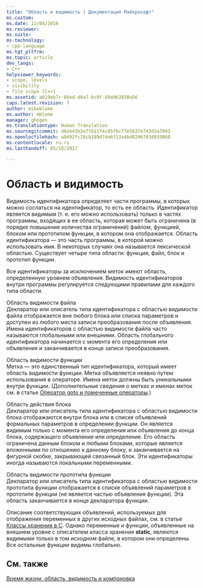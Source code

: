 ```yaml
---
title: "Область и видимость | Документация Майкрософт"
ms.custom: 
ms.date: 11/04/2016
ms.reviewer: 
ms.suite: 
ms.technology:
- cpp-language
ms.tgt_pltfrm: 
ms.topic: article
dev_langs:
- C++
helpviewer_keywords:
- scope, levels
- visibility
- file scope [C++]
ms.assetid: a019eb7c-66ed-46a7-bc9f-89a963930a56
caps.latest.revision: 7
author: mikeblome
ms.author: mblome
manager: ghogen
ms.translationtype: Human Translation
ms.sourcegitcommit: d6eb43b2e77b11f4c85f6cf7e563fe743d2a7093
ms.openlocfilehash: a9492fc16cb189d74e6f13a4bd02067638939868
ms.contentlocale: ru-ru
ms.lasthandoff: 05/18/2017

---
```

# <a name="scope-and-visibility"></a>Область и видимость
Видимость идентификатора определяет части программы, в которых можно сослаться на идентификатор, то есть ее область. Идентификатор является видимым (т. е. его можно использовать) только в частях программы, входящих в ее область, которая может быть ограничена (в порядке повышение количества ограничений) файлом, функцией, блоком или прототипом функции, в котором она отображается. Область идентификатора — это часть программы, в которой можно использовать имя. В некоторых случаях она называется лексической областью. Существует четыре типа области: функция, файл, блок и прототип функции.  
  
 Все идентификаторы за исключением меток имеют область, определенную уровнем объявления. Видимость идентификаторов внутри программы регулируется следующими правилами для каждого типа области.  
  
 Область видимости файла  
 Декларатор или описатель типа идентификатора с областью видимости файла отображается вне любого блока или списка параметров и доступен из любого места записи преобразования после объявления. Имена идентификаторов с областью видимости файла часто называются глобальными или внешними. Область глобального идентификатора начинается с момента его определения или объявления и заканчивается в конце записи преобразования.  
  
 Область видимости функции  
 Метка — это единственный тип идентификатора, который имеет область видимости функции. Метка объявляется неявно путем использования в операторе. Имена меток должны быть уникальными внутри функции. (Дополнительные сведения о метках и именах меток см. в статье [Оператор goto и помеченные операторы](../c-language/goto-and-labeled-statements-c.md).)  
  
 Область действия блока  
 Декларатор или описатель типа идентификатора с областью видимости блока отображаются внутри блока или в списке объявлений формальных параметров в определении функции. Он является видимым только с момента его определения или объявления до конца блока, содержащего объявление или определение. Его область ограничена данным блоком и любыми блоками, которые является вложенными по отношению к данному блоку, и заканчивается на фигурной скобке, закрывающей связанный блок. Эти идентификаторы иногда называются локальными переменными.  
  
 Область видимости прототипа функции  
 Декларатор или описатель типа идентификатора с областью видимости прототипа функции отображается в списке объявлений параметров в прототипе функции (не является частью объявления функции). Эта область заканчивается в конце декларатора функции.  
  
 Описание соответствующих объявлений, используемых для отображения переменных в других исходных файлах, см. в статье [Классы хранения в C](../c-language/c-storage-classes.md). Однако переменные и функции, объявленные на внешнем уровне с описателем класса хранения **static**, являются видимыми только в том исходном файле, в котором они определены. Все остальные функции видимы глобально.  
  
## <a name="see-also"></a>См. также  
 [Время жизни, область, видимость и компоновка](../c-language/lifetime-scope-visibility-and-linkage.md)
